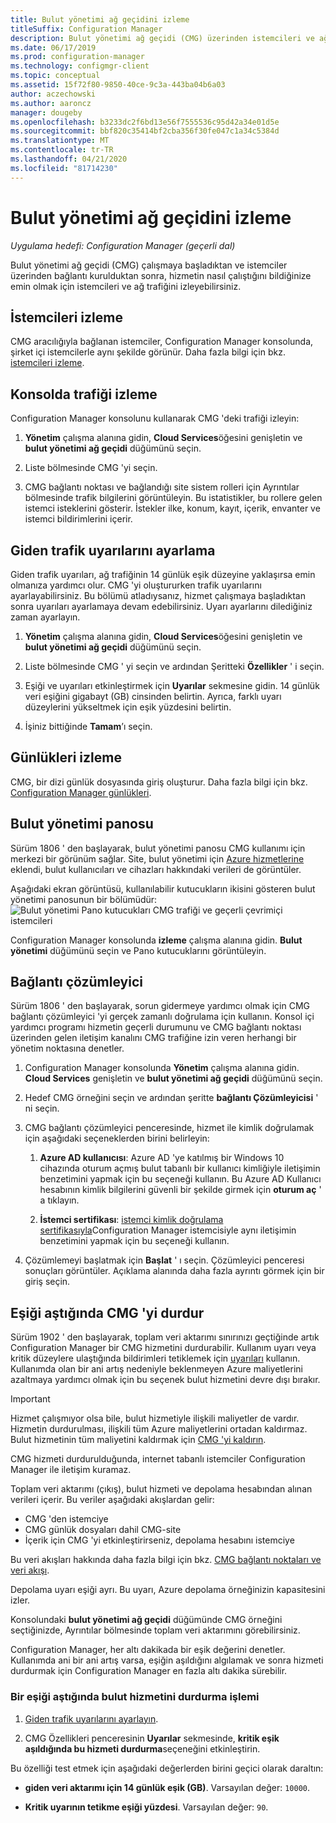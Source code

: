 ```yaml
---
title: Bulut yönetimi ağ geçidini izleme
titleSuffix: Configuration Manager
description: Bulut yönetimi ağ geçidi (CMG) üzerinden istemcileri ve ağ trafiğini izleyin.
ms.date: 06/17/2019
ms.prod: configuration-manager
ms.technology: configmgr-client
ms.topic: conceptual
ms.assetid: 15f72f80-9850-40ce-9c3a-443ba04b6a03
author: aczechowski
ms.author: aaroncz
manager: dougeby
ms.openlocfilehash: b3233dc2f6bd13e56f7555536c95d42a34e01d5e
ms.sourcegitcommit: bbf820c35414bf2cba356f30fe047c1a34c5384d
ms.translationtype: MT
ms.contentlocale: tr-TR
ms.lasthandoff: 04/21/2020
ms.locfileid: "81714230"
---
```

# <a name="monitor-cloud-management-gateway"></a>Bulut yönetimi ağ geçidini izleme

*Uygulama hedefi: Configuration Manager (geçerli dal)*

Bulut yönetimi ağ geçidi (CMG) çalışmaya başladıktan ve istemciler üzerinden bağlantı kurulduktan sonra, hizmetin nasıl çalıştığını bildiğinize emin olmak için istemcileri ve ağ trafiğini izleyebilirsiniz.


## <a name="monitor-clients"></a>İstemcileri izleme

CMG aracılığıyla bağlanan istemciler, Configuration Manager konsolunda, şirket içi istemcilerle aynı şekilde görünür. Daha fazla bilgi için bkz. [istemcileri izleme](../monitor-clients.md).


## <a name="monitor-traffic-in-the-console"></a>Konsolda trafiği izleme

Configuration Manager konsolunu kullanarak CMG 'deki trafiği izleyin:

1. **Yönetim** çalışma alanına gidin, **Cloud Services**öğesini genişletin ve **bulut yönetimi ağ geçidi** düğümünü seçin.  

2. Liste bölmesinde CMG 'yi seçin.  

3. CMG bağlantı noktası ve bağlandığı site sistem rolleri için Ayrıntılar bölmesinde trafik bilgilerini görüntüleyin. Bu istatistikler, bu rollere gelen istemci isteklerini gösterir. İstekler ilke, konum, kayıt, içerik, envanter ve istemci bildirimlerini içerir.<!-- SCCMDocs#1208 -->

## <a name="set-up-outbound-traffic-alerts"></a>Giden trafik uyarılarını ayarlama

Giden trafik uyarıları, ağ trafiğinin 14 günlük eşik düzeyine yaklaşırsa emin olmanıza yardımcı olur. CMG 'yi oluştururken trafik uyarılarını ayarlayabilirsiniz. Bu bölümü atladıysanız, hizmet çalışmaya başladıktan sonra uyarıları ayarlamaya devam edebilirsiniz. Uyarı ayarlarını dilediğiniz zaman ayarlayın.

1. **Yönetim** çalışma alanına gidin, **Cloud Services**öğesini genişletin ve **bulut yönetimi ağ geçidi** düğümünü seçin.  

2. Liste bölmesinde CMG ' yi seçin ve ardından Şeritteki **Özellikler** ' i seçin.  

3. Eşiği ve uyarıları etkinleştirmek için **Uyarılar** sekmesine gidin. 14 günlük veri eşiğini gigabayt (GB) cinsinden belirtin. Ayrıca, farklı uyarı düzeylerini yükseltmek için eşik yüzdesini belirtin.  

4. İşiniz bittiğinde **Tamam**’ı seçin.  


## <a name="monitor-logs"></a>Günlükleri izleme

CMG, bir dizi günlük dosyasında giriş oluşturur. Daha fazla bilgi için bkz. [Configuration Manager günlükleri](../../../plan-design/hierarchy/log-files.md#cloud-management-gateway).


## <a name="cloud-management-dashboard"></a>Bulut yönetimi panosu

<!--1358461-->
Sürüm 1806 ' den başlayarak, bulut yönetimi panosu CMG kullanımı için merkezi bir görünüm sağlar. Site, bulut yönetimi için [Azure hizmetlerine](../../../servers/deploy/configure/azure-services-wizard.md) eklendi, bulut kullanıcıları ve cihazları hakkındaki verileri de görüntüler.  

Aşağıdaki ekran görüntüsü, kullanılabilir kutucukların ikisini gösteren bulut yönetimi panosunun bir bölümüdür:  
![Bulut yönetimi Pano kutucukları CMG trafiği ve geçerli çevrimiçi istemcileri](media/1358461-cmg-dashboard.png)

Configuration Manager konsolunda **izleme** çalışma alanına gidin. **Bulut yönetimi** düğümünü seçin ve Pano kutucuklarını görüntüleyin.  


## <a name="connection-analyzer"></a>Bağlantı çözümleyici

Sürüm 1806 ' den başlayarak, sorun gidermeye yardımcı olmak için CMG bağlantı çözümleyici 'yi gerçek zamanlı doğrulama için kullanın. Konsol içi yardımcı programı hizmetin geçerli durumunu ve CMG bağlantı noktası üzerinden gelen iletişim kanalını CMG trafiğine izin veren herhangi bir yönetim noktasına denetler.

1. Configuration Manager konsolunda **Yönetim** çalışma alanına gidin. **Cloud Services** genişletin ve **bulut yönetimi ağ geçidi** düğümünü seçin.  

2. Hedef CMG örneğini seçin ve ardından şeritte **bağlantı Çözümleyicisi** ' ni seçin.  

3. CMG bağlantı çözümleyici penceresinde, hizmet ile kimlik doğrulamak için aşağıdaki seçeneklerden birini belirleyin:  

     1. **Azure AD kullanıcısı**: Azure AD 'ye katılmış bir Windows 10 cihazında oturum açmış bulut tabanlı bir kullanıcı kimliğiyle iletişimin benzetimini yapmak için bu seçeneği kullanın. Bu Azure AD Kullanıcı hesabının kimlik bilgilerini güvenli bir şekilde girmek için **oturum aç** ' a tıklayın.  

     2. **İstemci sertifikası**: [istemci kimlik doğrulama sertifikasıyla](certificates-for-cloud-management-gateway.md#bkmk_clientauth)Configuration Manager istemcisiyle aynı iletişimin benzetimini yapmak için bu seçeneği kullanın.  

4. Çözümlemeyi başlatmak için **Başlat** ' ı seçin. Çözümleyici penceresi sonuçları görüntüler. Açıklama alanında daha fazla ayrıntı görmek için bir giriş seçin.  


## <a name="stop-cmg-when-it-exceeds-threshold"></a><a name="bkmk_stop"></a>Eşiği aştığında CMG 'yi durdur

<!--3735092-->
Sürüm 1902 ' den başlayarak, toplam veri aktarımı sınırınızı geçtiğinde artık Configuration Manager bir CMG hizmetini durdurabilir. Kullanım uyarı veya kritik düzeylere ulaştığında bildirimleri tetiklemek için [uyarıları](#set-up-outbound-traffic-alerts) kullanın. Kullanımda olan bir ani artış nedeniyle beklenmeyen Azure maliyetlerini azaltmaya yardımcı olmak için bu seçenek bulut hizmetini devre dışı bırakır.

> [!Important]  
> Hizmet çalışmıyor olsa bile, bulut hizmetiyle ilişkili maliyetler de vardır. Hizmetin durdurulması, ilişkili tüm Azure maliyetlerini ortadan kaldırmaz. Bulut hizmetinin tüm maliyetini kaldırmak için [CMG 'yi kaldırın](setup-cloud-management-gateway.md#modify-a-cmg).  
>
> CMG hizmeti durdurulduğunda, internet tabanlı istemciler Configuration Manager ile iletişim kuramaz.  

Toplam veri aktarımı (çıkış), bulut hizmeti ve depolama hesabından alınan verileri içerir. Bu veriler aşağıdaki akışlardan gelir:

- CMG 'den istemciye  
- CMG günlük dosyaları dahil CMG-site  
- İçerik için CMG 'yi etkinleştirirseniz, depolama hesabını istemciye  

Bu veri akışları hakkında daha fazla bilgi için bkz. [CMG bağlantı noktaları ve veri akışı](plan-cloud-management-gateway.md#ports-and-data-flow).

Depolama uyarı eşiği ayrı. Bu uyarı, Azure depolama örneğinizin kapasitesini izler.

Konsolundaki **bulut yönetimi ağ geçidi** düğümünde CMG örneğini seçtiğinizde, Ayrıntılar bölmesinde toplam veri aktarımını görebilirsiniz.

Configuration Manager, her altı dakikada bir eşik değerini denetler. Kullanımda ani bir ani artış varsa, eşiğin aşıldığını algılamak ve sonra hizmeti durdurmak için Configuration Manager en fazla altı dakika sürebilir.

### <a name="process-to-stop-the-cloud-service-when-it-exceeds-threshold"></a>Bir eşiği aştığında bulut hizmetini durdurma işlemi

1. [Giden trafik uyarılarını ayarlayın](#set-up-outbound-traffic-alerts).  

2. CMG Özellikleri penceresinin **Uyarılar** sekmesinde, **kritik eşik aşıldığında bu hizmeti durdurma**seçeneğini etkinleştirin.  

Bu özelliği test etmek için aşağıdaki değerlerden birini geçici olarak daraltın:  

- **giden veri aktarımı için 14 günlük eşik (GB)**. Varsayılan değer: `10000`.  

- **Kritik uyarının tetikme eşiği yüzdesi**. Varsayılan değer: `90`.  

